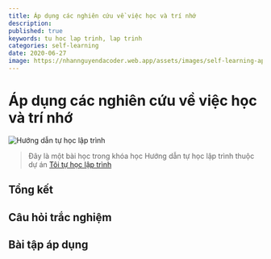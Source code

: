 ```yaml
---
title: Áp dụng các nghiên cứu về việc học và trí nhớ
description: 
published: true
keywords: tu hoc lap trinh, lap trinh
categories: self-learning
date: 2020-06-27
image: https://nhannguyendacoder.web.app/assets/images/self-learning-ap-dung-cac-nghien-cuu-ve-viec-hoc-va-tri-nho/nghien-cuu-viec-hoc.jpg
---
```


# Áp dụng các nghiên cứu về việc học và trí nhớ

![Hướng dẫn tự học lập trình][thumbnail]

> Đây là một bài học trong khóa học Hướng dẫn tự học lập trình thuộc dự án [Tôi tự học lập trình][tthlt]

## Tổng kết

## Câu hỏi trắc nghiệm

## Bài tập áp dụng

[tthlt]: https://nhannguyendacoder.web.app/blog/self-learning-gioi-thieu-du-an-toi-tu-hoc-lap-trinh?s=blog
[thumbnail]: ../assets/images/self-learning-ap-dung-cac-nghien-cuu-ve-viec-hoc-va-tri-nho/nghien-cuu-viec-hoc.jpg




